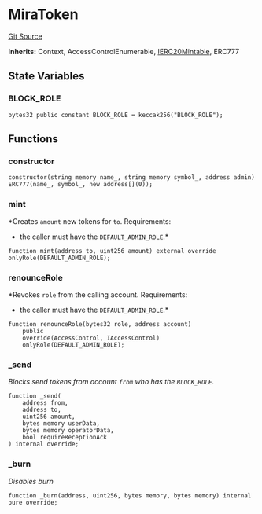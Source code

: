 # MiraToken
[Git Source](https://github.com/Crossbell-Box/Crossbell-Contracts/blob/34b32749a8bd5815fbe2026db07c401bb7f54d20/contracts/mocks/MiraToken.sol)

**Inherits:**
Context, AccessControlEnumerable, [IERC20Mintable](/contracts/interfaces/IERC20Mintable.sol/contract.IERC20Mintable.md), ERC777


## State Variables
### BLOCK_ROLE

```solidity
bytes32 public constant BLOCK_ROLE = keccak256("BLOCK_ROLE");
```


## Functions
### constructor


```solidity
constructor(string memory name_, string memory symbol_, address admin) ERC777(name_, symbol_, new address[](0));
```

### mint

*Creates `amount` new tokens for `to`.
Requirements:
- the caller must have the `DEFAULT_ADMIN_ROLE`.*


```solidity
function mint(address to, uint256 amount) external override onlyRole(DEFAULT_ADMIN_ROLE);
```

### renounceRole

*Revokes `role` from the calling account.
Requirements:
- the caller must have the `DEFAULT_ADMIN_ROLE`.*


```solidity
function renounceRole(bytes32 role, address account)
    public
    override(AccessControl, IAccessControl)
    onlyRole(DEFAULT_ADMIN_ROLE);
```

### _send

*Blocks send tokens from account `from` who has the `BLOCK_ROLE`.*


```solidity
function _send(
    address from,
    address to,
    uint256 amount,
    bytes memory userData,
    bytes memory operatorData,
    bool requireReceptionAck
) internal override;
```

### _burn

*Disables burn*


```solidity
function _burn(address, uint256, bytes memory, bytes memory) internal pure override;
```

